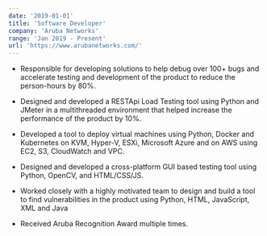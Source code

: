 ```yaml
---
date: '2019-01-01'
title: 'Software Developer'
company: 'Aruba Networks'
range: 'Jan 2019 - Present'
url: 'https://www.arubanetworks.com/'
---
```


- Responsible for developing solutions to help debug over 100+ bugs and accelerate testing and development of the
  product to reduce the person-hours by 80%.

- Designed and developed a RESTApi Load Testing tool using Python and JMeter in a multithreaded environment that
  helped increase the performance of the product by 10%.

- Developed a tool to deploy virtual machines using Python, Docker and Kubernetes on KVM, Hyper-V, ESXi,
  Microsoft Azure and on AWS using EC2, S3, CloudWatch and VPC.

- Designed and developed a cross-platform GUI based testing tool using Python, OpenCV, and HTML/CSS/JS.

- Worked closely with a highly motivated team to design and build a tool to find vulnerabilities in the product using Python,
  HTML, JavaScript, XML and Java

- Received Aruba Recognition Award multiple times.
